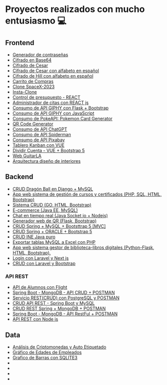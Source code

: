 #	Proyectos realizados con mucho entusiasmo 💻

##	Frontend
*	 [Generador de contraseñas](https://github.com/mssj-11/Password_Generator-JS)
*	 [Cifrado en Base64](https://cifrado-en-base64.netlify.app/)
*	 [Cifrado de Cesar](https://cifrado-de-cesar.netlify.app/)
*	 [Cifrado de Cesar con alfabeto en español](https://cifrado-de-cesar-es.netlify.app/)
*	 [Cifrado de Hill con alfabeto en español](https://github.com/mssj-11/Cifrado-de-Hill-ES)
*	 [Carrito de Compras](https://github.com/mssj-11/Ecommerce_carrito_de_compras_js)
*	 [Clone SpaceX-2023]( https://github.com/mssj-11/clone-space2023)
*	 [Insta-Clone]( https://github.com/mssj-11/insta-clone)
*	 [Control de presupuesto - REACT]( https://github.com/mssj-11/control-presupuesto)
*	 [Administrador de citas con REACT js]( https://github.com/mssj-11/citas)
*	 [Consumo de API GIPHY con Flask + Bootstrap]( https://github.com/mssj-11/AppWeb_Flask_API-GIPHY)
*	 [Consumo de API GIPHY con JavaScript]( https://github.com/mssj-11/API-GIPHY_Js)
*	 [Consumo de PokeAPI: Pokemon Card Generator]( https://github.com/mssj-11/Pokemon_Card-Generator)
*	 [QR Code Generator]( https://github.com/mssj-11/QR_Code_Generator)
*	 [Consumo de API ChatGPT](https://github.com/mssj-11/ChatIA)
*	 [Consumo de API Spiderman](https://github.com/mssj-11/Spiderman_API)
*	 [Consumo de API Pixabay](https://github.com/mssj-11/buscador_imagenes_react)
*	 [Tablero Kanban con VUE](https://github.com/mssj-11/tablero_kanban)
*	 [Dividir Cuenta - VUE + Bootstrap 5](https://github.com/mssj-11/dividir_cuenta)
*	 [Web GuitarLA]( https://github.com/mssj-11/Guitar_page)
*	 [Arquitectura diseño de interiores](https://github.com/mssj-11/Architecture-Interior-Design-Responsive_Website)


##	Backend
*	[CRUD Dragón Ball en Django + MySQL](https://github.com/mssj-11/CRUD_DragonBall_django)
*	[App web sistema de gestión de cursos y certificados
(PHP, SQL, HTML, Bootstrap)](https://github.com/mssj-11/App_Cursos-Certificados)
*	 [Sistema CRUD (GO, HTML, Bootstrap)](https://github.com/mssj-11/CRUD_GO_MySql)
*	 [E-commerce (Java EE, MySQL)](https://github.com/mssj-11/Java-Ecommerce)
*	 [Chat en tiempo real (Java Socket io + Nodejs)](https://github.com/mssj-11/RealTimeChatApp_Java_-_NodeJs)
*	 [Generador web de QR (Flask, Bootstrap)](https://github.com/mssj-11/QR_Code_Generator)
*	 [CRUD Spring + MySQL + Bootsttrap 5 [MVC]]( https://github.com/mssj-11/spring-boot-crud-mysql-bootstrap)
*	 [CRUD Spring + ORACLE + Bootstrap 5](https://github.com/mssj-11/spring-boot-crud-oracle-bootstrap)
*	 [CRUD INE Java puro](https://github.com/mssj-11/CRUD_DNI_JAVA)
*	 [Exportar tablas MySQL a Excel con PHP]( https://github.com/mssj-11/ExportarTablas_a_Excel_PHP)
*	 [App web sistema gestor de biblioteca-libros digitales
(Python-Flask, HTML, Bootstrap).]()
*	 [Login con Laravel y Next js](https://github.com/mssj-11/login-laravel-nextjs-breeze)
*	 [CRUD con Laravel y Bootstrap](https://github.com/mssj-11/crud_tablas_relacionales)



###	API REST
*	[API de Alumnos con Flight](https://github.com/mssj-11/API_PHP_Alumnos)
*	 [Spring Boot - MongoDB - API CRUD + POSTMAN](https://github.com/mssj-11/spring-boot-mongodb-api-crud)
*	 [Servicio REST(CRUD) con PostgreSQL y POSTMAN](https://github.com/mssj-11/spring-boot-examplewebservice)
*	 [CRUD API REST - Spring Boot y MySQL](https://github.com/mssj-11/spring-boot-api-rest)
*	 [CRUD REST Spring + MongoDB + POSTMAN](https://github.com/mssj-11/spring-boot-mongodb-crud-api-rest)
*	 [Spring Boot - MongoDB - API RestFul + POSTMAN](https://github.com/mssj-11/spring-boot-mongodb-api-restful)
*	 [API REST con Node js](https://github.com/mssj-11/Node_js_API-REST_CRUD)



##	Data
*	 [Análisis de Criptomonedas y Auto Etiquetado]( https://github.com/mssj-11/Cryptocurrency-Trading)
*	 [Gráfico de Edades de Empleados]( https://github.com/mssj-11/graficos_flask)
*	 [Grafico de Barras con SQLITE3](https://github.com/mssj-11/graficos_en_flask)
*	 []()
*	 []()
*	 []()
*	 []()




